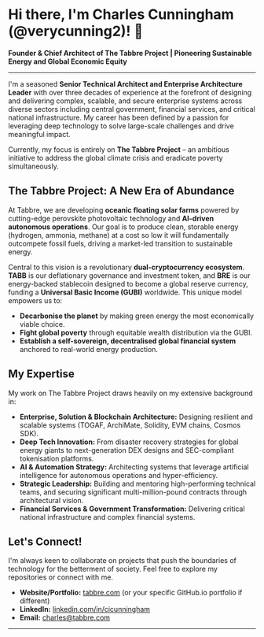 # Hi there, I'm Charles Cunningham (@verycunning2)! 👋

**Founder & Chief Architect of The Tabbre Project | Pioneering Sustainable Energy and Global Economic Equity**

---

I'm a seasoned **Senior Technical Architect and Enterprise Architecture Leader** with over three decades of experience at the forefront of designing and delivering complex, scalable, and secure enterprise systems across diverse sectors including central government, financial services, and critical national infrastructure. My career has been defined by a passion for leveraging deep technology to solve large-scale challenges and drive meaningful impact.

Currently, my focus is entirely on **The Tabbre Project** – an ambitious initiative to address the global climate crisis and eradicate poverty simultaneously.

## The Tabbre Project: A New Era of Abundance

At Tabbre, we are developing **oceanic floating solar farms** powered by cutting-edge perovskite photovoltaic technology and **AI-driven autonomous operations**. Our goal is to produce clean, storable energy (hydrogen, ammonia, methane) at a cost so low it will fundamentally outcompete fossil fuels, driving a market-led transition to sustainable energy.

Central to this vision is a revolutionary **dual-cryptocurrency ecosystem**. **TABB** is our deflationary governance and investment token, and **BRE** is our energy-backed stablecoin designed to become a global reserve currency, funding a **Universal Basic Income (GUBI)** worldwide. This unique model empowers us to:

*   **Decarbonise the planet** by making green energy the most economically viable choice.
*   **Fight global poverty** through equitable wealth distribution via the GUBI.
*   **Establish a self-sovereign, decentralised global financial system** anchored to real-world energy production.

## My Expertise

My work on The Tabbre Project draws heavily on my extensive background in:

*   **Enterprise, Solution & Blockchain Architecture:** Designing resilient and scalable systems (TOGAF, ArchiMate, Solidity, EVM chains, Cosmos SDK).
*   **Deep Tech Innovation:** From disaster recovery strategies for global energy giants to next-generation DEX designs and SEC-compliant tokenisation platforms.
*   **AI & Automation Strategy:** Architecting systems that leverage artificial intelligence for autonomous operations and hyper-efficiency.
*   **Strategic Leadership:** Building and mentoring high-performing technical teams, and securing significant multi-million-pound contracts through architectural vision.
*   **Financial Services & Government Transformation:** Delivering critical national infrastructure and complex financial systems.

## Let's Connect!

I'm always keen to collaborate on projects that push the boundaries of technology for the betterment of society. Feel free to explore my repositories or connect with me.

*   **Website/Portfolio:** [tabbre.com](https://tabbre.com) (or your specific GitHub.io portfolio if different)
*   **LinkedIn:** [linkedin.com/in/cicunningham](https://www.linkedin.com/in/cicunningham/)
*   **Email:** charles@tabbre.com

---

